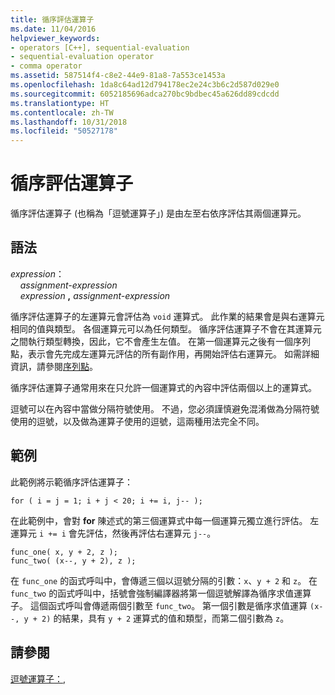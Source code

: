 ```yaml
---
title: 循序評估運算子
ms.date: 11/04/2016
helpviewer_keywords:
- operators [C++], sequential-evaluation
- sequential-evaluation operator
- comma operator
ms.assetid: 587514f4-c8e2-44e9-81a8-7a553ce1453a
ms.openlocfilehash: 1da8c64ad12d794178ec2e24c3b6c2d587d029e0
ms.sourcegitcommit: 6052185696adca270bc9bdbec45a626dd89cdcdd
ms.translationtype: HT
ms.contentlocale: zh-TW
ms.lasthandoff: 10/31/2018
ms.locfileid: "50527178"
---
```

# <a name="sequential-evaluation-operator"></a>循序評估運算子

循序評估運算子 (也稱為「逗號運算子」) 是由左至右依序評估其兩個運算元。

## <a name="syntax"></a>語法

*expression*：<br/>
&nbsp;&nbsp;&nbsp;&nbsp;*assignment-expression*<br/>
&nbsp;&nbsp;&nbsp;&nbsp;*expression* **,** *assignment-expression*

循序評估運算子的左運算元會評估為 `void` 運算式。 此作業的結果會是與右運算元相同的值與類型。 各個運算元可以為任何類型。 循序評估運算子不會在其運算元之間執行類型轉換，因此，它不會產生左值。 在第一個運算元之後有一個序列點，表示會先完成左運算元評估的所有副作用，再開始評估右運算元。 如需詳細資訊，請參閱[序列點](../c-language/c-sequence-points.md)。

循序評估運算子通常用來在只允許一個運算式的內容中評估兩個以上的運算式。

逗號可以在內容中當做分隔符號使用。 不過，您必須謹慎避免混淆做為分隔符號使用的逗號，以及做為運算子使用的逗號，這兩種用法完全不同。

## <a name="example"></a>範例

此範例將示範循序評估運算子：

```
for ( i = j = 1; i + j < 20; i += i, j-- );
```

在此範例中，會對 **for** 陳述式的第三個運算式中每一個運算元獨立進行評估。 左運算元 `i += i` 會先評估，然後再評估右運算元 `j--`。

```
func_one( x, y + 2, z );
func_two( (x--, y + 2), z );
```

在 `func_one` 的函式呼叫中，會傳遞三個以逗號分隔的引數：`x`、`y + 2` 和 `z`。 在 `func_two` 的函式呼叫中，括號會強制編譯器將第一個逗號解譯為循序求值運算子。 這個函式呼叫會傳遞兩個引數至 `func_two`。 第一個引數是循序求值運算 `(x--, y + 2)` 的結果，具有 `y + 2` 運算式的值和類型，而第二個引數為 `z`。

## <a name="see-also"></a>請參閱

[逗號運算子：,](../cpp/comma-operator.md)